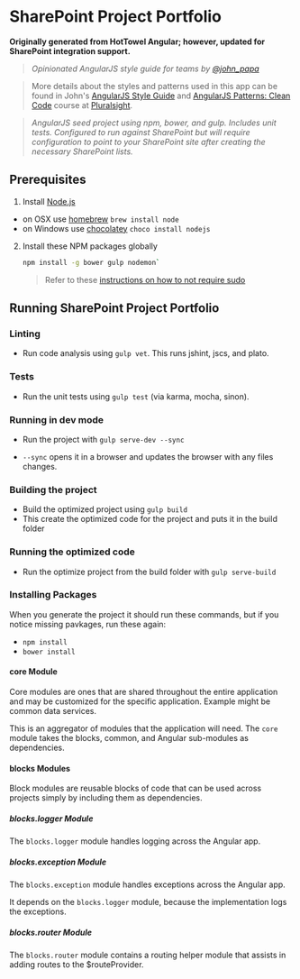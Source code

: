 # SharePoint Project Portfolio

**Originally generated from HotTowel Angular; however, updated for SharePoint integration support.**

>*Opinionated AngularJS style guide for teams by [@john_papa](//twitter.com/john_papa)*

>More details about the styles and patterns used in this app can be found in John's [AngularJS Style Guide](https://github.com/johnpapa/angularjs-styleguide) and [AngularJS Patterns: Clean Code](http://jpapa.me/ngclean) course at [Pluralsight](http://pluralsight.com/training/Authors/Details/john-papa).

>*AngularJS seed project using npm, bower, and gulp. Includes unit tests. Configured to run against SharePoint but will require configuration to point to your SharePoint site after creating the necessary SharePoint lists.*

## Prerequisites

1. Install [Node.js](http://nodejs.org)
 - on OSX use [homebrew](http://brew.sh) `brew install node`
 - on Windows use [chocolatey](https://chocolatey.org/) `choco install nodejs`

2. Install these NPM packages globally

    ```bash
    npm install -g bower gulp nodemon`
    ```

    >Refer to these [instructions on how to not require sudo](https://github.com/sindresorhus/guides/blob/master/npm-global-without-sudo.md)

## Running SharePoint Project Portfolio

### Linting
 - Run code analysis using `gulp vet`. This runs jshint, jscs, and plato.

### Tests
 - Run the unit tests using `gulp test` (via karma, mocha, sinon).

### Running in dev mode
 - Run the project with `gulp serve-dev --sync`

 - `--sync` opens it in a browser and updates the browser with any files changes.

### Building the project
 - Build the optimized project using `gulp build`
 - This create the optimized code for the project and puts it in the build folder

### Running the optimized code
 - Run the optimize project from the build folder with `gulp serve-build`

### Installing Packages
When you generate the project it should run these commands, but if you notice missing pavkages, run these again:

 - `npm install`
 - `bower install`

#### core Module
Core modules are ones that are shared throughout the entire application and may be customized for the specific application. Example might be common data services.

This is an aggregator of modules that the application will need. The `core` module takes the blocks, common, and Angular sub-modules as dependencies.

#### blocks Modules
Block modules are reusable blocks of code that can be used across projects simply by including them as dependencies.

##### blocks.logger Module
The `blocks.logger` module handles logging across the Angular app.

##### blocks.exception Module
The `blocks.exception` module handles exceptions across the Angular app.

It depends on the `blocks.logger` module, because the implementation logs the exceptions.

##### blocks.router Module
The `blocks.router` module contains a routing helper module that assists in adding routes to the $routeProvider.
